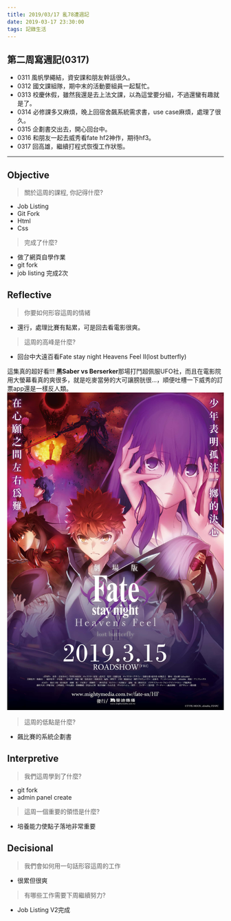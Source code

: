 ```yaml
---
title: 2019/03/17 亂78遭週記
date: 2019-03-17 23:30:00
tags: 記錄生活
---
```

## **第二周寫週記(0317)**

- 0311 風帆學繩結，資安課和朋友幹話很久。
- 0312 國文課組隊，期中末的活動要組員一起幫忙。
- 0313 校慶休假，雖然我還是去上法文課，以為這堂要分組，不過還蠻有趣就是了。
- 0314 必修課多又麻煩，晚上回宿舍飆系統需求書，use case麻煩，處理了很久。
- 0315 企劃書交出去，開心回台中。
- 0316 和朋友一起去威秀看fate hf2神作，期待hf3。
- 0317 回高雄，繼續打程式恢復工作狀態。

---
<!-- more -->
## **Objective**

> 關於這周的課程, 你記得什麼?

- Job Listing
- Git Fork
- Html
- Css

> 完成了什麼?

- 做了網頁自學作業
- git fork
- job listing 完成2次

## **Reflective**

> 你要如何形容這周的情緒

* 還行，處理比賽有點累，可是回去看電影很爽。

> 這周的高峰是什麼?

-  回台中大遠百看Fate stay night Heavens Feel II(lost butterfly)

這集真的超好看!!! **黑Saber vs Berserker**那場打鬥超佩服UFO社，而且在電影院用大螢幕看真的爽很多，就是吃麥當勞的大可讓膀胱很...，順便吐槽一下威秀的訂票app還是一樣反人類。
![](https://raw.githubusercontent.com/kidneyweakx/img-host/image/image/20190317.jpg)

> 這周的低點是什麼?

* 飆比賽的系統企劃書

## **Interpretive**

> 我們這周學到了什麼?

- git fork
- admin panel create

> 這周一個重要的領悟是什麼?

* 培養能力使點子落地非常重要

## **Decisional**

> 我們會如何用一句話形容這周的工作

* 很累但很爽

> 有哪些工作需要下周繼續努力?

* Job Listing V2完成